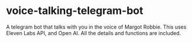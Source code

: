 # voice-talking-telegram-bot
A telegram bot that talks with you in the voice of Margot Robbie. This uses Eleven Labs API, and Open AI. All the details and functions are included.

